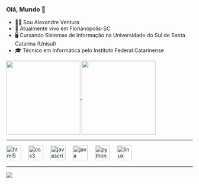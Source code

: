### Olá, Mundo 👋

- 🧑🏼 Sou Alexandre Ventura
- 📌 Atualmente vivo em Florianópolis-SC
- 🖥️ Cursando Sistemas de Informação na Universidade do Sul de Santa Catarina (Unisul)
- 🎓 Técnico em Informática pelo Instituto Federal Catarinense

<div>
  <a href="https://github.com/Alexandre-Ventura/github-readme-stats">
    <img height=200 align="center" src="https://github-readme-stats.vercel.app/api?username=Alexandre-Ventura&theme=transparent" />
  </a>
  <a href="https://github.com/Alexandre-Ventura/convoychat">
    <img height=200 align="center" src="https://github-readme-stats.vercel.app/api/top-langs?username=Alexandre-Ventura&layout=compact&langs_count=8&card_width=320&theme=transparent" />
  </a>
  <hr>
</div>

<div align="left">
  <img src="https://cdn.jsdelivr.net/gh/devicons/devicon/icons/html5/html5-original.svg" height="40" alt="html5 logo"  />
  <img width="12" />
  <img src="https://cdn.jsdelivr.net/gh/devicons/devicon/icons/css3/css3-original.svg" height="40" alt="css3 logo"  />
  <img width="12" />
  <img src="https://cdn.jsdelivr.net/gh/devicons/devicon/icons/javascript/javascript-original.svg" height="40" alt="javascript logo"  />
  <img width="12" />
  <img src="https://cdn.jsdelivr.net/gh/devicons/devicon/icons/java/java-original.svg" height="40" alt="java logo"  />
  <img width="12" />
  <img src="https://cdn.jsdelivr.net/gh/devicons/devicon/icons/python/python-original.svg" height="40" alt="python logo"  />
  <img width="12" />
  <img src="https://cdn.jsdelivr.net/gh/devicons/devicon/icons/linux/linux-original.svg" height="40" alt="linux logo"  />
  <hr> 
</div>

<div>
  <a href="https://www.linkedin.com/in/alexandre-ventura-a2a580261/" target="_blank"><img src="https://img.shields.io/badge/-LinkedIn-%230077B5?style=for-the-badge&logo=linkedin&logoColor=white" target="_blank"></a> 
</div>
